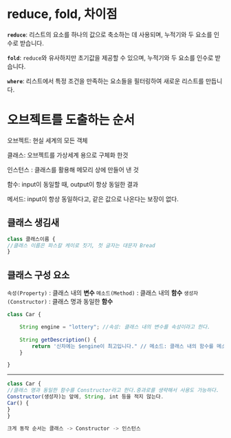 # reduce, fold, 차이점

**`reduce`**: 리스트의 요소를 하나의 값으로 축소하는 데 사용되며, 누적기와 두 요소를 인수로 받습니다.

**`fold`**: `reduce`와 유사하지만 초기값을 제공할 수 있으며, 누적기와 두 요소를 인수로 받습니다.

**`where`**: 리스트에서 특정 조건을 만족하는 요소들을 필터링하여 새로운 리스트를 만듭니다.

# 오브젝트를 도출하는 순서

오브젝트: 현실 세계의 모든 객체

클래스: 오브젝트를 가상세계 용으로 구체화 한것

인스턴스 : 클래스를 활용해 메모리 상에 만들어 낸 것 

 함수: input이 동일할 때, output이 항상 동일한 결과

메서드: input이 항상 동일하다고, 같은 값으로 나온다는 보장이 없다. 


## 클래스 생김새

```jsx
class 클래스이름 {
//클래스 이름은 파스칼 케이로 짓기, 첫 글자는 대문자 Bread
} 
```

## 클래스 구성 요소


`속성(Property)` : 클래스 내의 **변수**
`메소드(Method)` : 클래스 내의 **함수**
`생성자(Constructor)` : 클래스 명과 동일한 **함수**

```jsx
class Car {

	String engine = "lottery"; //속성: 클래스 내의 변수를 속성이라고 한다.
	
	String getDescription() {
		return '신차에는 $engine이 최고입니다." // 메소드: 클래스 내의 함수를 메소드라고 한다.
	}

}
```

---

```jsx
class Car {
//클래스 명과 동일한 함수를 Constructor라고 한다.중과로를 생략해서 사용도 가능하다. 
Constructor(생성자)는 앞에, String, int 등을 적지 않는다. 
Car() { 
}
}
```

```jsx
크게 동작 순서는 클래스 -> Constructor -> 인스턴스
```